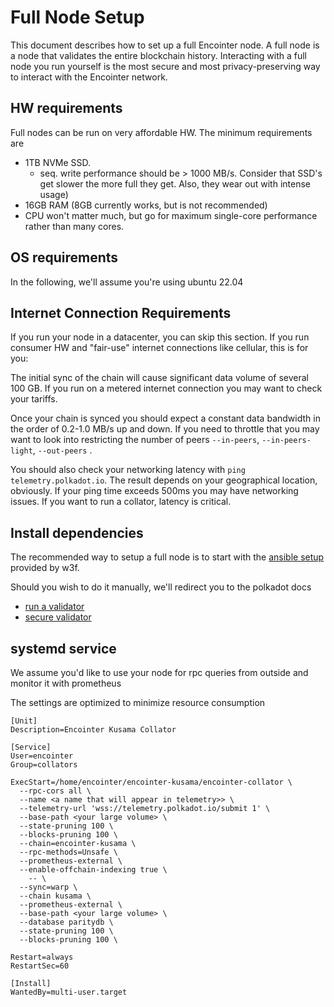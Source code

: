 # Full Node Setup

This document describes how to set up a full Encointer node. A full node is a node that validates the entire blockchain history. Interacting with a full node you run yourself is the most secure and most privacy-preserving way to interact with the Encointer network.

## HW requirements

Full nodes can be run on very affordable HW. The minimum requirements are
* 1TB NVMe SSD. 
   * seq. write performance should be > 1000 MB/s. Consider that SSD's get slower the more full they get. Also, they wear out with intense usage)
* 16GB RAM (8GB currently works, but is not recommended)
* CPU won't matter much, but go for maximum single-core performance rather than many cores.

## OS requirements

In the following, we'll assume you're using ubuntu 22.04

## Internet Connection Requirements

If you run your node in a datacenter, you can skip this section. If you run consumer HW and "fair-use" internet connections like cellular, this is for you:
  
The initial sync of the chain will cause significant data volume of several 100 GB. If you run on a metered internet connection you may want to check your tariffs.

Once your chain is synced you should expect a constant data bandwidth in the order of 0.2-1.0 MB/s up and down. If you need to throttle that you may want to look into restricting the number of peers `--in-peers`, `--in-peers-light`, `--out-peers` .

You should also check your networking latency with `ping telemetry.polkadot.io`. The result depends on your geographical location, obviously. If your ping time exceeds 500ms you may have networking issues. If you want to run a collator, latency is critical. 

## Install dependencies

The recommended way to setup a full node is to start with the [ansible setup](https://github.com/w3f/polkadot-validator-setup) provided 
by w3f. 

Should you wish to do it manually, we'll redirect you to the polkadot docs
* [run a validator](https://wiki.polkadot.network/docs/maintain-guides-how-to-validate-polkadot)
* [secure validator](https://wiki.polkadot.network/docs/maintain-guides-secure-validator)

## systemd service

We assume you'd like to use your node for rpc queries from outside and monitor it with prometheus

The settings are optimized to minimize resource consumption

```
[Unit]
Description=Encointer Kusama Collator

[Service]
User=encointer
Group=collators

ExecStart=/home/encointer/encointer-kusama/encointer-collator \
  --rpc-cors all \
  --name <a name that will appear in telemetry>> \
  --telemetry-url 'wss://telemetry.polkadot.io/submit 1' \
  --base-path <your large volume> \
  --state-pruning 100 \
  --blocks-pruning 100 \
  --chain=encointer-kusama \
  --rpc-methods=Unsafe \
  --prometheus-external \
  --enable-offchain-indexing true \
    -- \
  --sync=warp \
  --chain kusama \
  --prometheus-external \
  --base-path <your large volume> \
  --database paritydb \
  --state-pruning 100 \
  --blocks-pruning 100 \

Restart=always
RestartSec=60

[Install]
WantedBy=multi-user.target
```
